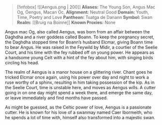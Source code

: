 > [!infobox]
> ![[Aengus.png | 200]]
>  **Aliases:** The Young Son, Angus Mac Og, Óengus, Macan Óc,
> **Alignment:** Neutral Good
> **Domain:** Youth, Time, Poetry and Love
> **Pantheon:** Tuatga de Danann
> **Symbol:** Swan
> **Realm:** [[Bruig na Boinne]]
> **Known Proxies:** None 

Angus mac Og, also called Aengus, was born from an affair between the Daghdha and a river goddess called Boann. To keep the pregnancy secret, the Daghdha stopped time for Boann’s husband Elcmar, giving Boann time to bear Angus. He was raised in the Feywild by Midir, a courtier of the Seelie Court, and his time with the fey rubbed off on young power. He appears as a handsome young Celt with a hint of the fey about him, with singing birds circling his head.

The realm of Aengus is a manor house on a glittering river. Chant goes he tricked Elcmar once again, using his power over day and night to work a ruse worthy of a sphinx, resulting in him taking possession of the kip. As in the Seelie Court, time is unstable here, and moves as Aengus wills. A cutter going in on one day might spend a week there, and emerge the same day, or leave immediately and find months have passed.

As might be guessed, as the Celtic power of love, Aengus is a passionate cutter. He is known for his love of a swanmay named Caer Ibormeith, who he spends a lot of time with, himself also transformed into a majestic swan.